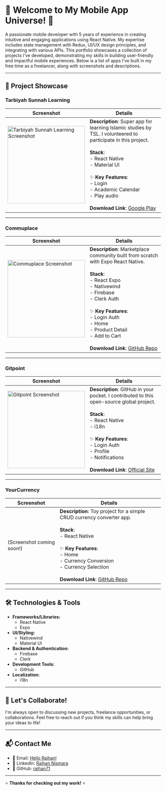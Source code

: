 # 🚀 Welcome to My Mobile App Universe! 🚀

A passionate mobile developer with 5 years of experience in creating intuitive and engaging applications using React Native. My expertise includes state management with Redux, UI/UX design principles, and integrating with various APIs. This portfolio showcases a collection of projects I've developed, demonstrating my skills in building user-friendly and impactful mobile experiences. Below is a list of apps I've built in my free time as a freelancer, along with screenshots and descriptions.

---

## 📱 Project Showcase

### Tarbiyah Sunnah Learning

| Screenshot | Details |
|---|---|
| <img src="https://github.com/user-attachments/assets/b4a90ee0-c83a-45c5-92ef-b6440b51ac74" width="250" alt="Tarbiyah Sunnah Learning Screenshot" /> | **Description**: Super app for learning Islamic studies by TSL. I volunteered to participate in this project. <br><br> **Stack**: <br> - React Native <br> - Material UI <br><br> ✨ **Key Features**: <br> - Login <br> - Academic Calendar <br> - Play audio <br><br> **Download Link**: [Google Play](https://play.google.com/store/apps/details?id=com.tarbiyahsunnahapp&hl=en) |

---

### Commuplace

| Screenshot | Details |
|---|---|
| <img src="https://github.com/user-attachments/assets/250cb29f-d80b-4251-b4c8-73df4ed17164" width="250" alt="Commuplace Screenshot" /> | **Description**: Marketplace community built from scratch with Expo React Native. <br><br> **Stack**: <br> - React Expo <br> - Nativewind <br> - Firebase <br> - Clerk Auth <br><br> ✨ **Key Features**: <br> - Login Auth <br> - Home <br> - Product Detail <br> - Add to Cart <br><br> **Download Link**: [GitHub Repo](https://github.com/raihan71/commuplace-expo) |

---

### Gitpoint

| Screenshot | Details |
|---|---|
| <img src="https://github.com/user-attachments/assets/9ed5f28c-153d-499a-a5d8-45986a9bba11" width="250" alt="Gitpoint Screenshot" /> | **Description**: GitHub in your pocket. I contributed to this open-source global project. <br><br> **Stack**: <br> - React Native <br> - i18n <br><br> ✨ **Key Features**: <br> - Login Auth <br> - Profile <br> - Notifications <br><br> **Download Link**: [Official Site](https://gitpoint.co/) |

---

### YourCurrency

| Screenshot | Details |
|---|---|
| (Screenshot coming soon!) | **Description**: Toy project for a simple CRUD currency converter app. <br><br> **Stack**: <br> - React Native <br><br> ✨ **Key Features**: <br> - Home <br> - Currency Conversion <br> - Currency Selection <br><br> **Download Link**: [GitHub Repo](https://github.com/raihan71/Digicollect) |

---

## 🛠️ Technologies & Tools

- **Frameworks/Libraries:**
  - React Native
  - Expo
- **UI/Styling:**
  - Nativewind
  - Material UI
- **Backend & Authentication:**
  - Firebase
  - Clerk
- **Development Tools:**
  - GitHub
- **Localization:**
  - i18n

---

## 🤝 Let's Collaborate!
I'm always open to discussing new projects, freelance opportunities, or collaborations. Feel free to reach out if you think my skills can help bring your ideas to life!

---

## 📬 Contact Me  
- 📧 Email: [Hello Raihan!](mailto:raihannismara@gmail.com)  
- 🔗 LinkedIn: [Raihan Nismara](https://www.linkedin.com/in/raihannismara/)  
- 🐙 GitHub: [raihan71](https://github.com/raihan71)  

--- 

⭐ **Thanks for checking out my work!** ⭐
